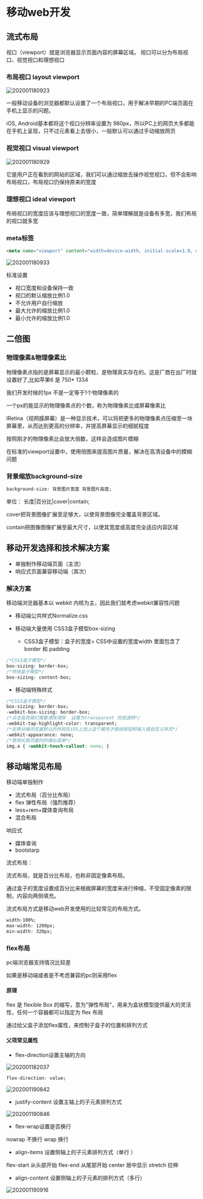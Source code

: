 # 移动web开发

## 流式布局

视口（viewport）就是浏览器显示页面内容的屏幕区域。 视口可以分为布局视口、视觉视口和理想视口

### 布局视口 layout viewport

![202001180923](/assets/202001180923.png)

一般移动设备的浏览器都默认设置了一个布局视口，用于解决早期的PC端页面在手机上显示的问题。

iOS, Android基本都将这个视口分辨率设置为 980px，所以PC上的网页大多都能在手机上呈现，只不过元素看上去很小，一般默认可以通过手动缩放网页

### 视觉视口 visual viewport

![202001180929](/assets/202001180929.png)

它是用户正在看到的网站的区域，我们可以通过缩放去操作视觉视口，但不会影响布局视口，布局视口仍保持原来的宽度

### 理想视口 ideal viewport

布局视口的宽度应该与理想视口的宽度一致，简单理解就是设备有多宽，我们布局的视口就多宽

### meta标签

```html
<meta name="viewport" content="width=device-width, initial-scale=1.0, maximum-scale=1.0, user-scalable=0">
```

![202001180933](/assets/202001180933.png)

标准设置

- 视口宽度和设备保持一致
- 视口的默认缩放比例1.0
- 不允许用户自行缩放
- 最大允许的缩放比例1.0
- 最小允许的缩放比例1.0

## 二倍图

### 物理像素&物理像素比

物理像素点指的是屏幕显示的最小颗粒，是物理真实存在的。这是厂商在出厂时就设置好了,比如苹果6 是  750* 1334

我们开发时候的1px 不是一定等于1个物理像素的

一个px的能显示的物理像素点的个数，称为物理像素比或屏幕像素比

lRetina（视网膜屏幕）是一种显示技术，可以将把更多的物理像素点压缩至一块屏幕里，从而达到更高的分辨率，并提高屏幕显示的细腻程度

按照刚才的物理像素比会放大倍数，这样会造成图片模糊

在标准的viewport设置中，使用倍图来提高图片质量，解决在高清设备中的模糊问题

### 背景缩放background-size

```css
background-size: 背景图片宽度 背景图片高度;
```

单位： 长度|百分比|cover|contain;

cover把背景图像扩展至足够大，以使背景图像完全覆盖背景区域。

contain把图像图像扩展至最大尺寸，以使其宽度或高度完全适应内容区域

## 移动开发选择和技术解决方案

- 单独制作移动端页面（主流）
- 响应式页面兼容移动端（其次）

### 解决方案

移动端浏览器基本以 webkit 内核为主，因此我们就考虑webkit兼容性问题

- 移动端公共样式Normalize.css

- 移动端大量使用 CSS3盒子模型box-sizing
  - CSS3盒子模型：盒子的宽度=  CSS中设置的宽度width 里面包含了 border 和 padding 

```css
/*CSS3盒子模型*/
box-sizing: border-box;
/*传统盒子模型*/
box-sizing: content-box;
```

- 移动端特殊样式

```css
/*CSS3盒子模型*/
box-sizing: border-box;
-webkit-box-sizing: border-box;
/*点击高亮我们需要清除清除  设置为transparent 完成透明*/
-webkit-tap-highlight-color: transparent;
/*在移动端浏览器默认的外观在iOS上加上这个属性才能给按钮和输入框自定义样式*/
-webkit-appearance: none;
/*禁用长按页面时的弹出菜单*/
img,a { -webkit-touch-callout: none; }
```

## 移动端常见布局

移动端单独制作

+ 流式布局（百分比布局）
+ flex 弹性布局（强烈推荐）
+ less+rem+媒体查询布局
+ 混合布局

响应式

+ 媒体查询
+ bootstarp

流式布局：

流式布局，就是百分比布局，也称非固定像素布局。

通过盒子的宽度设置成百分比来根据屏幕的宽度来进行伸缩，不受固定像素的限制，内容向两侧填充。

流式布局方式是移动web开发使用的比较常见的布局方式。

```css
width:100%;
max-width: 1200px;
min-width: 320px;
```

### flex布局

pc端浏览器支持情况比较差

如果是移动端或者是不考虑兼容的pc则采用flex

#### 原理

flex 是 flexible Box 的缩写，意为"弹性布局"，用来为盒状模型提供最大的灵活性，任何一个容器都可以指定为 flex 布局

通过给父盒子添加flex属性，来控制子盒子的位置和排列方式

#### 父项常见属性

- flex-direction设置主轴的方向

![202001182037](/assets/202001182037.jpg)

```css
flex-direction: value;
```

![202001190842](/assets/202001190842.jpg)

-  justify-content 设置主轴上的子元素排列方式

![202001190846](/assets/202001190846.jpg)

- flex-wrap设置是否换行

nowrap 不换行
wrap 换行

- align-items 设置侧轴上的子元素排列方式（单行 ）

flex-start 从头部开始
flex-end 从尾部开始
center 居中显示
stretch 拉伸

- align-content  设置侧轴上的子元素的排列方式（多行）

![202001190916](/assets/202001190916.jpg)


